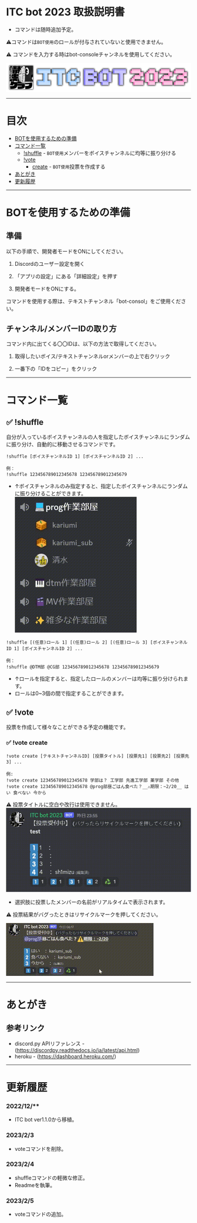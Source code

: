 # ITC bot 2023 取扱説明書
- コマンドは随時追加予定。

⚠️コマンドは`BOT使用`のロールが付与されていないと使用できません。

⚠️ コマンドを入力する時はbot-consoleチャンネルを使用してください。

![ITC](readme/bot_banner.png "ITC Bot 2023")

---
# 目次
- [BOTを使用するための準備](#botを使用するための準備)
- [コマンド一覧](#コマンド一覧)
  - [!shuffle](#-shuffle) - `BOT使用`メンバーをボイスチャンネルに均等に振り分ける
  - [!vote](#-vote)
    - [create](#-vote-create) - `BOT使用`投票を作成する
- [あとがき](#あとがき)
- [更新履歴](#更新履歴)

---
# BOTを使用するための準備
## 準備
以下の手順で、開発者モードをONにしてください。

1. Discordのユーザー設定を開く


1. 「アプリの設定」にある「詳細設定」を押す


1. 開発者モードをONにする。


コマンドを使用する際は、テキストチャンネル「bot-consol」をご使用ください。

## チャンネル/メンバーIDの取り方
コマンド内に出てくる〇〇IDは、以下の方法で取得してください。

1. 取得したいボイス/テキストチャンネルorメンバーの上で右クリック

1. 一番下の「IDをコピー」をクリック


---
# コマンド一覧

## ✅ !shuffle


自分が入っているボイスチャンネルの人を指定したボイスチャンネルにランダムに振り分け、自動的に移動させるコマンドです。
```
!shuffle [ボイスチャンネルID 1] [ボイスチャンネルID 2] ...

例：
!shuffle 123456789012345678 123456789012345679
```
- ↑ボイスチャンネルのみ指定すると、指定したボイスチャンネルにランダムに振り分けることができます。
![shuffle](readme/shuffle.gif "シャッフル")
```
!shuffle [(任意)ロール 1] [(任意)ロール 2] [(任意)ロール 3] [ボイスチャンネルID 1] [ボイスチャンネルID 2] ...

例：
!shuffle @DTM部 @CG部 123456789012345678 123456789012345679
```
- ↑ロールを指定すると、指定したロールのメンバーは均等に振り分けられます。
- ロールは0~3個の間で指定することができます。


## ✅ !vote

投票を作成して様々なことができる予定の機能です。
### ✅ !vote create


```
!vote create [テキストチャンネルID] [投票タイトル] [投票先1] [投票先2] [投票先3] ...

例:
!vote create 123456789012345678 学部は？ 工学部 先進工学部 薬学部 その他
!vote create 123456789012345678 @prog部昼ごはん食べた？__⚠️期限：~2/20__ はい 食べない 今から
```
⚠️ 投票タイトルに空白や改行は使用できません。
![vote](readme/vote.gif "投票")
- 選択肢に投票したメンバーの名前がリアルタイムで表示されます。

⚠️ 投票結果がバグったときはリサイクルマークを押してください。

![リフレッシュマーク](readme/Vote-Reflesh.gif "バグった時")


---
# あとがき

## 参考リンク
- discord.py APIリファレンス - (https://discordpy.readthedocs.io/ja/latest/api.html)
- heroku - (https://dashboard.heroku.com/)
  
---
# 更新履歴
### 2022/12/**
- ITC bot ver1.1.0から移植。

### 2023/2/3
- voteコマンドを削除。

### 2023/2/4
- shuffleコマンドの軽微な修正。
- Readmeを執筆。

### 2023/2/5
- voteコマンドの追加。
